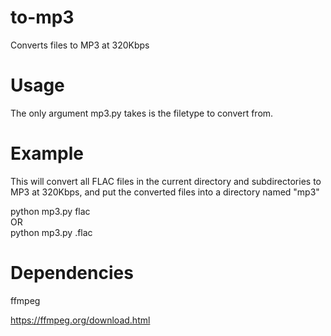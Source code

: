 # to-mp3
Converts files to MP3 at 320Kbps

# Usage
The only argument mp3.py takes is the filetype to convert from.  

# Example
This will convert all FLAC files in the current directory and subdirectories to MP3 at 320Kbps, and put the converted files into a directory named "mp3"  

python mp3.py flac  
OR  
python mp3.py .flac  

# Dependencies
ffmpeg

https://ffmpeg.org/download.html
